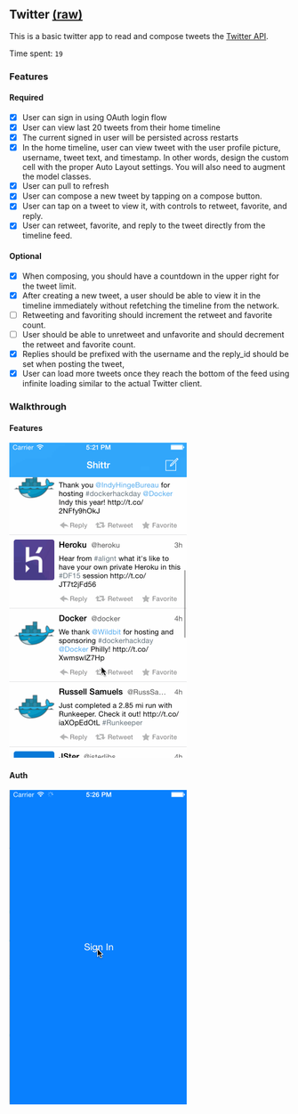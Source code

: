 ## Twitter [(raw)](https://gist.githubusercontent.com/timothy1ee/b9b1860c8ecb4b0b1c18/raw/2adc3f63677d81644e00245cee891eee88907767/gistfile1.md)

This is a basic twitter app to read and compose tweets the [Twitter API](https://apps.twitter.com/).

Time spent: `19`

### Features

#### Required

- [x] User can sign in using OAuth login flow
- [x] User can view last 20 tweets from their home timeline
- [x] The current signed in user will be persisted across restarts
- [x] In the home timeline, user can view tweet with the user profile picture, username, tweet text, and timestamp.  In other words, design the custom cell with the proper Auto Layout settings.  You will also need to augment the model classes.
- [x] User can pull to refresh
- [x] User can compose a new tweet by tapping on a compose button.
- [x] User can tap on a tweet to view it, with controls to retweet, favorite, and reply.
- [x] User can retweet, favorite, and reply to the tweet directly from the timeline feed.

#### Optional

- [x] When composing, you should have a countdown in the upper right for the tweet limit.
- [x] After creating a new tweet, a user should be able to view it in the timeline immediately without refetching the timeline from the network.
- [ ] Retweeting and favoriting should increment the retweet and favorite count.
- [ ] User should be able to unretweet and unfavorite and should decrement the retweet and favorite count.
- [x] Replies should be prefixed with the username and the reply_id should be set when posting the tweet,
- [x] User can load more tweets once they reach the bottom of the feed using infinite loading similar to the actual Twitter client.

### Walkthrough

#### Features

![Video Walkthrough](cap4.gif)

#### Auth

![Auth Walkthrough](cap5.gif)

